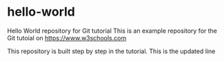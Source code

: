 # hello-world
Hello World repository for Git tutorial
This is an example repository for the Git tutoial on https://www.w3schools.com

This repository is built step by step in the tutorial.
This is the updated line
